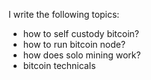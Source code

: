I write the following topics:

- how to self custody bitcoin?
- how to run bitcoin node?
- how does solo mining work?
- bitcoin technicals
